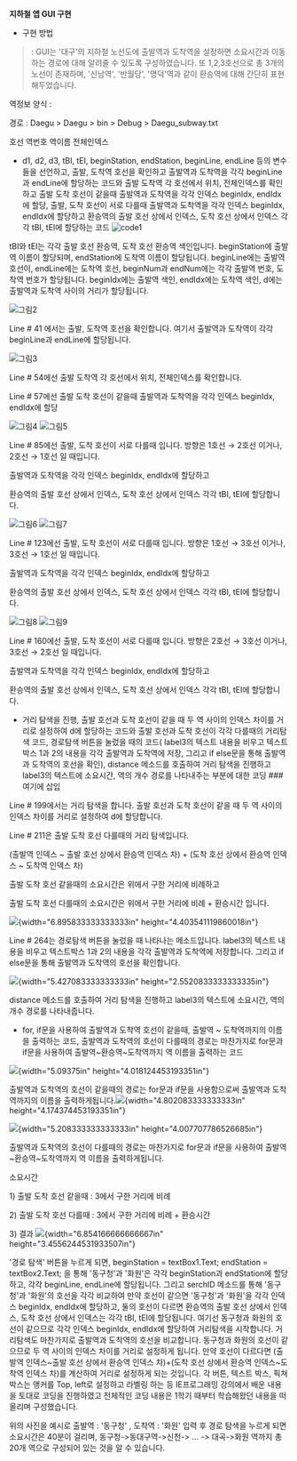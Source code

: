 **지하철 앱 GUI 구현**

-   구현 방법

> : GUI는 '대구'의 지하철 노선도에 출발역과 도착역을 설정하면 소요시간과
> 이동하는 경로에 대해 알려줄 수 있도록 구성하였습니다. 또 1,2,3호선으로
> 총 3개의 노선이 존재하며, '신남역', '반월당', '명덕'역과 같이 환승역에
> 대해 간단히 표현해두었습니다.

역정보 양식 :

경로 : Daegu \> Daegu \> bin \> Debug \> Daegu_subway.txt

호선 역번호 역이름 전체인덱스

-   d1, d2, d3, tBI, tEI, beginStation, endStation, beginLine, endLine
    등의 변수들을 선언하고, 출발, 도착역 호선을 확인하고 출발역과
    도착역을 각각 beginLine과 endLine에 할당하는 코드와 출발 도착역 각
    호선에서 위치, 전체인덱스를 확인하고 출발 도착 호선이 같을때
    출발역과 도착역을 각각 인덱스 beginIdx, endIdx에 할당, 출발, 도착
    호선이 서로 다를때 출발역과 도착역을 각각 인덱스 beginIdx, endIdx에
    할당하고 환승역의 출발 호선 상에서 인덱스, 도착 호선 상에서 인덱스
    각각 tBI, tEI에 할당하는 코드
![code1](https://user-images.githubusercontent.com/86938974/156709769-6ba3a755-0a26-4ae8-84bb-a5cd6161c0fc.png)


tBI와 tEI는 각각 출발 호선 환승역, 도착 호선 환승역 색인입니다.
beginStation에 출발역 이름이 할당되며, endStation에 도착역 이름이
할당됩니다. beginLine에는 출발역 호선이, endLine에는 도착역 호선,
beginNum과 endNum에는 각각 출발역 번호, 도착역 번호가 할당됩니다.
beginIdx에는 출발역 색인, endIdx에는 도착역 색인, d에는 출발역과 도착역
사이의 거리가 할당됩니다.

![그림2](https://user-images.githubusercontent.com/86938974/156710004-98271482-8a20-4a18-a782-40fde4096060.png)


Line \# 41 에서는 출발, 도착역 호선을 확인합니다. 여기서 출발역과
도착역이 각각 beginLine과 endLine에 할당됩니다.

![그림3](https://user-images.githubusercontent.com/86938974/156710102-06f222e9-d71c-4767-8c33-9dfa3451cbba.png)

Line \# 54에선 출발 도착역 각 호선에서 위치, 전체인덱스를 확인합니다.

Line \# 57에선 출발 도착 호선이 같을때 출발역과 도착역을 각각 인덱스
beginIdx, endIdx에 할당

![그림4](https://user-images.githubusercontent.com/86938974/156710275-44a8e45c-f53c-4f41-b6d8-2c428bc0179e.png)
![그림5](https://user-images.githubusercontent.com/86938974/156710397-b3ee7255-9b7e-417a-b710-8bccbcebb2fc.png)

Line \# 85에선 출발, 도착 호선이 서로 다를때 입니다. 방향은 1호선 →
2호선 이거나, 2호선 → 1호선 일 때입니다.

출발역과 도착역을 각각 인덱스 beginIdx, endIdx에 할당하고

환승역의 출발 호선 상에서 인덱스, 도착 호선 상에서 인덱스 각각 tBI,
tEI에 할당합니다.

![그림6](https://user-images.githubusercontent.com/86938974/156710467-f9527e47-51f4-4ef8-8e0b-a018a1f8df6d.png)
![그림7](https://user-images.githubusercontent.com/86938974/156710604-4f95f4f2-eb36-4612-a0d7-1fd24d952cb8.png)

Line \# 123에선 출발, 도착 호선이 서로 다를때 입니다. 방향은 1호선 →
3호선 이거나, 3호선 → 1호선 일 때입니다.

출발역과 도착역을 각각 인덱스 beginIdx, endIdx에 할당하고

환승역의 출발 호선 상에서 인덱스, 도착 호선 상에서 인덱스 각각 tBI,
tEI에 할당합니다.

![그림8](https://user-images.githubusercontent.com/86938974/156710690-e4b609f4-37ae-424d-9dc2-bbb5f65c5f28.png)
![그림9](https://user-images.githubusercontent.com/86938974/156710753-bc85e516-f449-4924-a438-f15ce667051b.png)

Line \# 160에선 출발, 도착 호선이 서로 다를때 입니다. 방향은 2호선 →
3호선 이거나, 3호선 → 2호선 일 때입니다.

출발역과 도착역을 각각 인덱스 beginIdx, endIdx에 할당하고

환승역의 출발 호선 상에서 인덱스, 도착 호선 상에서 인덱스 각각 tBI,
tEI에 할당합니다.

-   거리 탐색을 진행, 출발 호선과 도착 호선이 같을 때 두 역 사이의
    인덱스 차이를 거리로 설정하여 d에 할당하는 코드와 출발 호선과 도착
    호선이 각각 다를때의 거리탐색 코드, 경로탐색 버튼을 눌렀을 때의
    코드( label3의 텍스트 내용을 비우고 텍스트박스 1과 2의 내용을 각각
    출발역과 도착역에 저장, 그리고 if else문을 통해 출발역과 도착역의
    호선을 확인), distance 메소드를 호출하여 거리 탐색을 진행하고
    label3의 텍스트에 소요시간, 역의 개수 경로를 나타내주는 부분에 대한
    코딩 
    ###여기에 삽입

Line \# 199에서는 거리 탐색을 합니다. 출발 호선과 도착 호선이 같을 때 두
역 사이의 인덱스 차이를 거리로 설정하여 d에 할당합니다.

Line \# 211은 출발 도착 호선 다를때의 거리 탐색입니다.

(출발역 인덱스 \~ 출발 호선 상에서 환승역 인덱스 차) + (도착 호선 상에서
환승역 인덱스 \~ 도착역 인덱스 차)

출발 도착 호선 같을때의 소요시간은 위에서 구한 거리에 비례하고

출발 도착 호선 다를때의 소요시간은 위에서 구한 거리에 비례 + 환승시간
입니다.

![](media/image11.png){width="6.895833333333333in"
height="4.403541119860018in"}

Line \# 264는 경로탐색 버튼을 눌렀을 때 나타나는 메소드입니다. label3의
텍스트 내용을 비우고 텍스트박스 1과 2의 내용을 각각 출발역과 도착역에
저장합니다. 그리고 if else문을 통해 출발역과 도착역의 호선을 확인합니다.

![](media/image12.png){width="5.427083333333333in"
height="2.5520833333333335in"}

distance 메소드를 호출하여 거리 탐색을 진행하고 label3의 텍스트에
소요시간, 역의 개수 경로를 나타내줍니다.

-   for, if문을 사용하여 출발역과 도착역 호선이 같을때, 출발역 \~
    도착역까지의 이름을 출력하는 코드, 출발역과 도착역의 호선이 다를때의
    경로는 마찬가지로 for문과 if문을 사용하여 출발역\~환승역\~도착역까지
    역 이름을 출력하는 코드

![](media/image13.png){width="5.09375in" height="4.018124453193351in"}

출발역과 도착역의 호선이 같을때의 경로는 for문과 if문을 사용함으로써
출발역과 도착역까지의 이름을
출력하게됩니다.![](media/image14.png){width="4.802083333333333in"
height="4.174374453193351in"}

![](media/image15.png){width="5.208333333333333in"
height="4.007707786526685in"}

출발역과 도착역의 호선이 다를때의 경로는 마찬가지로 for문과 if문을
사용하여 출발역\~환승역\~도착역까지 역 이름을 출력하게됩니다.

소요시간

1\) 출발 도착 호선 같을때 : 3에서 구한 거리에 비례

2\) 출발 도착 호선 다를때 : 3에서 구한 거리에 비례 + 환승시간

3\) 결과 ![](media/image16.png){width="6.854166666666667in"
height="3.4556244531933507in"}

'경로 탐색' 버튼을 누르게 되면, beginStation = textBox1.Text; endStation
= textBox2.Text; 을 통해 '동구청'과 '화원'은 각각 beginStation과
endStation에 할당하고, 각각 beginLine, endLine에 할당됩니다. 그리고
serchID 메소드를 통해 '동구청'과 '화원'의 호선을 각각 비교하여 만약
호선이 같으면 '동구청'과 '화원'을 각각 인덱스 beginIdx, endIdx에
할당하고, 둘의 호선이 다르면 환승역의 출발 호선 상에서 인덱스, 도착 호선
상에서 인덱스는 각각 tBI, tEI에 할당됩니다. 여기선 동구청과 화원의
호선이 같으므로 각각 인덱스 beginIdx, endIdx에 할당하여 거리탐색을
시작합니다. 거리탐색도 마찬가지로 출발역과 도착역의 호선을 비교합니다.
동구청과 화원의 호선이 같으므로 두 역 사이의 인덱스 차이를 거리로
설정하게 됩니다. 만약 호선이 다르다면 (출발역 인덱스\~출발 호선 상에서
환승역 인덱스 차)+(도착 호선 상에서 환승역 인덱스\~도착역 인덱스 차)를
계산하여 거리로 설정하게 되는 것입니다. 각 버튼, 텍스트 박스, 픽쳐박스는
앵커를 Top, left로 설정하고 라벨링 하는 등 IE프로그래밍 강의에서 배운
내용을 토대로 코딩을 진행하였고 전체적인 코딩 내용은 1학기 때부터
학습해왔던 내용을 떠올리며 구성했습니다.

위의 사진을 예시로 출발역 : '동구청' , 도착역 : '화원' 입력 후 경로
탐색을 누르게 되면 소요시간은 40분이 걸리며, 동구청-\>동대구역-\>신천-\>
... -\> 대곡-\>화원 역까지 총 20개 역으로 구성되어 있는 것을 알 수
있습니다.
